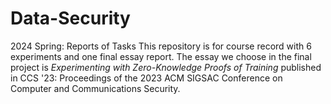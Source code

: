 # Data-Security
2024 Spring: Reports of Tasks
This repository is for course record with 6 experiments and one final essay report.
The essay we choose in the final project is *Experimenting with Zero-Knowledge Proofs of Training* published in CCS '23: Proceedings of the 2023 ACM SIGSAC Conference on Computer and Communications Security.
